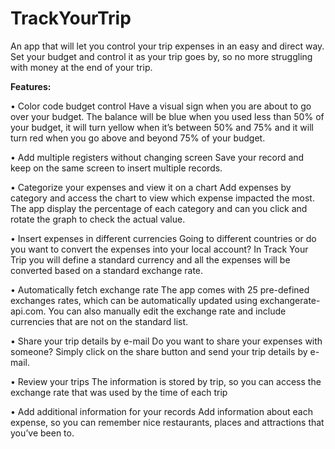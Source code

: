 # TrackYourTrip
An app that will let you control your trip expenses in an easy and direct way. Set your budget and control it as your trip goes by, so no more struggling with money at the end of your trip.

<b>Features:</b>

• Color code budget control
Have a visual sign when you are about to go over your budget. The balance will be blue when you used less than 50% of your budget, it will turn yellow when it’s between 50% and 75% and it will turn red when you go above and beyond 75% of your budget.

• Add multiple registers without changing screen
Save your record and keep on the same screen to insert multiple records.

• Categorize your expenses and view it on a chart
Add expenses by category and access the chart to view which expense impacted the most.
The app display the percentage of each category and can you click and rotate the graph to check the actual value.

• Insert expenses in different currencies
Going to different countries or do you want to convert the expenses into your local account? In Track Your Trip you will define a standard currency and all the expenses will be converted based on a standard exchange rate.

• Automatically fetch exchange rate
The app comes with 25 pre-defined exchanges rates, which can be automatically updated using exchangerate-api.com.
You can also manually edit the exchange rate and include currencies that are not on the standard list.

• Share your trip details by e-mail
Do you want to share your expenses with someone? Simply click on the share button and send your trip details by e-mail.

• Review your trips
The information is stored by trip, so you can access the exchange rate that was used by the time of each trip

• Add additional information for your records
Add information about each expense, so you can remember nice restaurants, places and attractions that you’ve been to.
